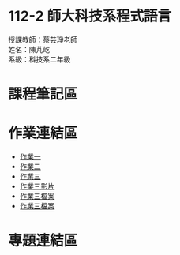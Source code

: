 # 112-2 師大科技系程式語言
授課教師：蔡芸琤老師  
姓名：陳芃屹  
系級：科技系二年級  
# 課程筆記區
# 作業連結區
- [作業一](陳芃屹_作業一.ipynb)
- [作業二](陳芃屹_作業二.ipynb)
- [作業三](陳芃屹_作業三.ipynb)
- [作業三影片](https://www.youtube.com/watch?v=Nw5aevNT1Bg)
- [作業三檔案](https://github.com/cpy1126/112-2/blob/main/movie_info.csv)
- [作業三檔案](https://github.com/cpy1126/112-2/blob/main/movie_info.json)
# 專題連結區

